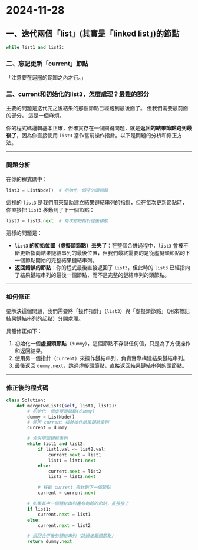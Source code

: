 # 2024-11-28

## 一、迭代兩個「list」(其實是「linked list」)的節點
```python
while list1 and list2:
```

### 二、忘記更新「current」節點
「注意要在迴圈的範圍之內才行。」

### 三、current和初始化的list3，怎麼處理？最難的部分
主要的問題是迭代完之後結果的那個節點已經跑到最後面了。 但我們需要最前面的部分。 這是一個麻煩。

你的程式碼邏輯基本正確，但確實存在一個關鍵問題，就是**返回的結果節點跑到最後了**，因為你直接使用 `list3` 當作當前操作指針。以下是問題的分析和修正方法。

---

### 問題分析

在你的程式碼中：

```python
list3 = ListNode()  # 初始化一個空的頭節點
```

這裡的 `list3` 是我們用來幫助建立結果鏈結串列的指針，但在每次更新節點時，你直接把 `list3` 移動到了下一個節點：

```python
list3 = list3.next  # 每次都把指針往後移動
```

這樣的問題是：
- **`list3` 的初始位置（虛擬頭節點）丟失了**：在整個合併過程中，`list3` 會被不斷更新指向結果鏈結串列的最後位置，但我們最終需要的是從虛擬頭節點的下一個節點開始的完整結果鏈結串列。
- **返回錯誤的節點**：你的程式最後直接返回了 `list3`，但此時的 `list3` 已經指向了結果鏈結串列的最後一個節點，而不是完整的鏈結串列的頭節點。

---

### 如何修正

要解決這個問題，我們需要將「操作指針」（`list3`）與「虛擬頭節點」（用來標記結果鏈結串列的起點）分開處理。

具體修正如下：

1. 初始化一個**虛擬頭節點**（`dummy`），這個節點不存儲任何值，只是為了方便操作和返回結果。
2. 使用另一個指針（`current`）來操作鏈結串列，負責實際構建結果鏈結串列。
3. 最後返回 `dummy.next`，跳過虛擬頭節點，直接返回結果鏈結串列的頭節點。

---

### 修正後的程式碼

```python
class Solution:
    def mergeTwoLists(self, list1, list2):
        # 初始化一個虛擬頭節點(dummy)
        dummy = ListNode()
        # 使用 current 指針操作結果鏈結串列
        current = dummy

        # 合併兩個鏈結串列
        while list1 and list2:
            if list1.val <= list2.val:
                current.next = list1
                list1 = list1.next
            else:
                current.next = list2
                list2 = list2.next

            # 移動 current 指針到下一個節點
            current = current.next

        # 如果其中一個鏈結串列還有剩餘的節點，直接接上
        if list1:
            current.next = list1
        else:
            current.next = list2

        # 返回合併後的鏈結串列（跳過虛擬頭節點）
        return dummy.next
```
